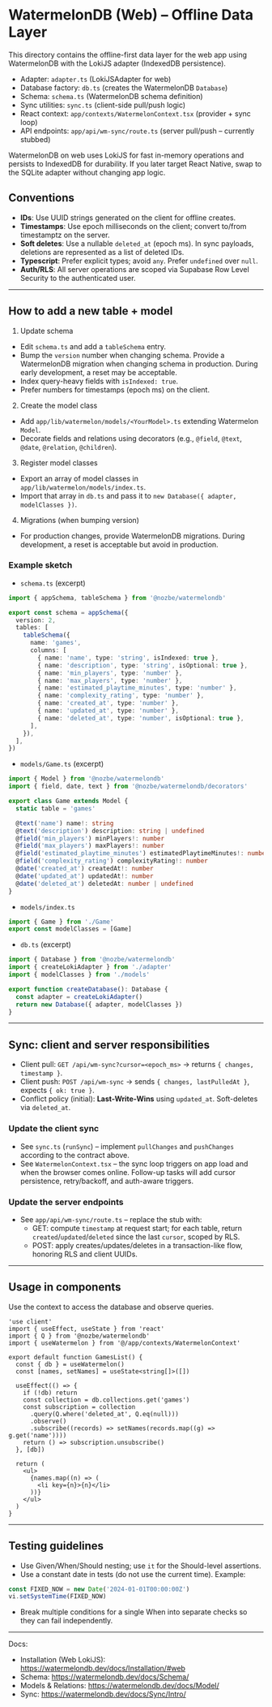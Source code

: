 # WatermelonDB (Web) – Offline Data Layer

This directory contains the offline-first data layer for the web app using WatermelonDB with the LokiJS adapter (IndexedDB persistence).

- Adapter: `adapter.ts` (LokiJSAdapter for web)
- Database factory: `db.ts` (creates the WatermelonDB `Database`)
- Schema: `schema.ts` (WatermelonDB schema definition)
- Sync utilities: `sync.ts` (client-side pull/push logic)
- React context: `app/contexts/WatermelonContext.tsx` (provider + sync loop)
- API endpoints: `app/api/wm-sync/route.ts` (server pull/push – currently stubbed)

WatermelonDB on web uses LokiJS for fast in-memory operations and persists to IndexedDB for durability. If you later target React Native, swap to the SQLite adapter without changing app logic.

## Conventions

- **IDs**: Use UUID strings generated on the client for offline creates.
- **Timestamps**: Use epoch milliseconds on the client; convert to/from timestamptz on the server.
- **Soft deletes**: Use a nullable `deleted_at` (epoch ms). In sync payloads, deletions are represented as a list of deleted IDs.
- **Typescript**: Prefer explicit types; avoid `any`. Prefer `undefined` over `null`.
- **Auth/RLS**: All server operations are scoped via Supabase Row Level Security to the authenticated user.

---

## How to add a new table + model

1) Update schema
- Edit `schema.ts` and add a `tableSchema` entry.
- Bump the `version` number when changing schema. Provide a WatermelonDB migration when changing schema in production. During early development, a reset may be acceptable.
- Index query-heavy fields with `isIndexed: true`.
- Prefer numbers for timestamps (epoch ms) on the client.

2) Create the model class
- Add `app/lib/watermelon/models/<YourModel>.ts` extending Watermelon `Model`.
- Decorate fields and relations using decorators (e.g., `@field`, `@text`, `@date`, `@relation`, `@children`).

3) Register model classes
- Export an array of model classes in `app/lib/watermelon/models/index.ts`.
- Import that array in `db.ts` and pass it to `new Database({ adapter, modelClasses })`.

4) Migrations (when bumping version)
- For production changes, provide WatermelonDB migrations. During development, a reset is acceptable but avoid in production.

### Example sketch

- `schema.ts` (excerpt)
```ts
import { appSchema, tableSchema } from '@nozbe/watermelondb'

export const schema = appSchema({
  version: 2,
  tables: [
    tableSchema({
      name: 'games',
      columns: [
        { name: 'name', type: 'string', isIndexed: true },
        { name: 'description', type: 'string', isOptional: true },
        { name: 'min_players', type: 'number' },
        { name: 'max_players', type: 'number' },
        { name: 'estimated_playtime_minutes', type: 'number' },
        { name: 'complexity_rating', type: 'number' },
        { name: 'created_at', type: 'number' },
        { name: 'updated_at', type: 'number' },
        { name: 'deleted_at', type: 'number', isOptional: true },
      ],
    }),
  ],
})
```

- `models/Game.ts` (excerpt)
```ts
import { Model } from '@nozbe/watermelondb'
import { field, date, text } from '@nozbe/watermelondb/decorators'

export class Game extends Model {
  static table = 'games'

  @text('name') name!: string
  @text('description') description: string | undefined
  @field('min_players') minPlayers!: number
  @field('max_players') maxPlayers!: number
  @field('estimated_playtime_minutes') estimatedPlaytimeMinutes!: number
  @field('complexity_rating') complexityRating!: number
  @date('created_at') createdAt!: number
  @date('updated_at') updatedAt!: number
  @date('deleted_at') deletedAt: number | undefined
}
```

- `models/index.ts`
```ts
import { Game } from './Game'
export const modelClasses = [Game]
```

- `db.ts` (excerpt)
```ts
import { Database } from '@nozbe/watermelondb'
import { createLokiAdapter } from './adapter'
import { modelClasses } from './models'

export function createDatabase(): Database {
  const adapter = createLokiAdapter()
  return new Database({ adapter, modelClasses })
}
```

---

## Sync: client and server responsibilities

- Client pull: `GET /api/wm-sync?cursor=<epoch_ms>` → returns `{ changes, timestamp }`.
- Client push: `POST /api/wm-sync` → sends `{ changes, lastPulledAt }`, expects `{ ok: true }`.
- Conflict policy (initial): **Last-Write-Wins** using `updated_at`. Soft-deletes via `deleted_at`.

### Update the client sync
- See `sync.ts` (`runSync`) – implement `pullChanges` and `pushChanges` according to the contract above.
- See `WatermelonContext.tsx` – the sync loop triggers on app load and when the browser comes online. Follow-up tasks will add cursor persistence, retry/backoff, and auth-aware triggers.

### Update the server endpoints
- See `app/api/wm-sync/route.ts` – replace the stub with:
  - GET: compute `timestamp` at request start; for each table, return `created`/`updated`/`deleted` since the last `cursor`, scoped by RLS.
  - POST: apply creates/updates/deletes in a transaction-like flow, honoring RLS and client UUIDs.

---

## Usage in components

Use the context to access the database and observe queries.

```tsx
'use client'
import { useEffect, useState } from 'react'
import { Q } from '@nozbe/watermelondb'
import { useWatermelon } from '@/app/contexts/WatermelonContext'

export default function GamesList() {
  const { db } = useWatermelon()
  const [names, setNames] = useState<string[]>([])

  useEffect(() => {
    if (!db) return
    const collection = db.collections.get('games')
    const subscription = collection
      .query(Q.where('deleted_at', Q.eq(null)))
      .observe()
      .subscribe((records) => setNames(records.map((g) => g.get('name'))))
    return () => subscription.unsubscribe()
  }, [db])

  return (
    <ul>
      {names.map((n) => (
        <li key={n}>{n}</li>
      ))}
    </ul>
  )
}
```

---

## Testing guidelines

- Use Given/When/Should nesting; use `it` for the Should-level assertions.
- Use a constant date in tests (do not use the current time). Example:
```ts
const FIXED_NOW = new Date('2024-01-01T00:00:00Z')
vi.setSystemTime(FIXED_NOW)
```
- Break multiple conditions for a single When into separate checks so they can fail independently.

---

Docs:
- Installation (Web LokiJS): https://watermelondb.dev/docs/Installation/#web
- Schema: https://watermelondb.dev/docs/Schema/
- Models & Relations: https://watermelondb.dev/docs/Model/
- Sync: https://watermelondb.dev/docs/Sync/Intro/
